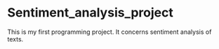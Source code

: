 # Sentiment_analysis_project
This is my first programming project. It concerns sentiment analysis of texts. 
